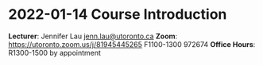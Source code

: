 # 2022-01-14 Course Introduction

**Lecturer**: Jennifer Lau <jenn.lau@utoronto.ca>
**Zoom**: https://utoronto.zoom.us/j/81945445265 F1100-1300 972674
**Office Hours**: R1300-1500 by appointment